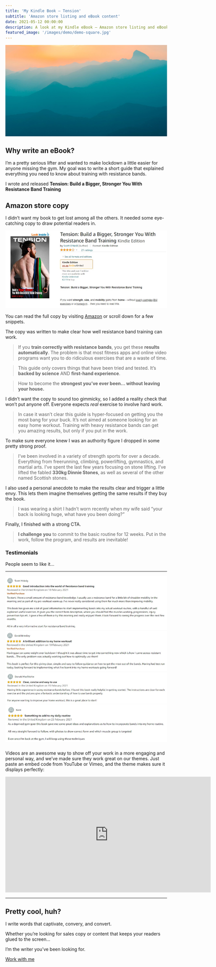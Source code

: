 ```yaml
---
title: 'My Kindle Book – Tension'
subtitle: 'Amazon store listing and eBook content'
date: 2021-05-12 00:00:00
description: A look at my Kindle eBook – Amazon store listing and eBook content.
featured_image: '/images/demo/demo-square.jpg'
---
```


![](/images/demo/demo-landscape.jpg)

## Why write an eBook?

I’m a pretty serious lifter and wanted to make lockdown a little easier for anyone missing the gym. My goal was to write a short guide that explained everything you need to know about training with resistance bands. 

I wrote and released **Tension: Build a Bigger, Stronger You With Resistance Band Training**

## Amazon store copy

I didn’t want my book to get lost among all the others. It needed some eye-catching copy to draw potential readers in.

<div class="gallery" data-columns="1">
<img src="/images/portfolio/tension/tension-amazon-store.jpg">
</div>

You can read the full copy by visiting [Amazon](https://www.amazon.com/Tension-Bigger-Stronger-Resistance-Training-ebook/dp/B08W24VNSM/) or scroll down for a few snippets.

The copy was written to make clear how well resistance band training can work.

>If you **train correctly with resistance bands**, you get these **results automatically**. The problem is that most fitness apps and online video programs want you to do ridiculous exercises that are a waste of time.

>This guide only covers things that have been tried and tested. It’s **backed by science** AND **first-hand experience**.

>How to become the **strongest you’ve ever been... without leaving your house.**

I didn’t want the copy to sound too gimmicky, so I added a reality check that won’t put anyone off. Everyone expects *real* exercise to involve hard work.

>In case it wasn’t clear this guide is hyper-focused on getting you the most bang for your buck. It’s not aimed at someone looking for an easy home workout. Training with heavy resistance bands can get you amazing results, but only if you put in the work.

To make sure everyone knew I was an authority figure I dropped in some pretty strong proof.

>I’ve been involved in a variety of strength sports for over a decade. Everything from freerunning, climbing, powerlifting, gymnastics, and martial arts. I’ve spent the last few years focusing on stone lifting. I’ve lifted the fabled **330kg Dinnie Stones**, as well as several of the other named Scottish stones.

I also used a personal anecdote to make the results clear and trigger a little envy. This lets them imagine themselves getting the same results if they buy the book.

> I was wearing a shirt I hadn’t worn recently when my wife said “your back is looking huge, what have you been doing?”

Finally, I finished with a strong CTA.

>**I challenge you** to commit to the basic routine for 12 weeks. Put in the work, follow the program, and results are inevitable!

### Testimonials

People seem to like it...

---
<div class="gallery" data-columns="1">
	<img src="/images/portfolio/tension/review1.jpg">
	<img src="/images/portfolio/tension/review2.jpg">
	<img src="/images/portfolio/tension/review3.jpg">
	<img src="/images/portfolio/tension/review4.jpg">
    
</div>

### 

Videos are an awesome way to show off your work in a more engaging and personal way, and we’ve made sure they work great on our themes. Just paste an embed code from YouTube or Vimeo, and the theme makes sure it displays perfectly:

<iframe src="https://player.vimeo.com/video/148003889" width="640" height="360" frameborder="0" allowfullscreen></iframe>

---

## Pretty cool, huh?

I write words that captivate, convery, and convert.

Whether you’re looking for sales copy or content that keeps your readers glued to the screen...

I’m the writer you’ve been looking for.


<a href="https://scott-oneill.co.uk/contact" class="button button--large">Work with me</a>